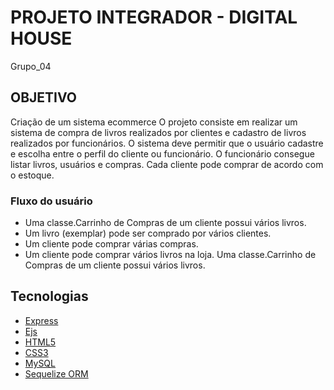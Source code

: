 # PROJETO INTEGRADOR - DIGITAL HOUSE

Grupo_04

## OBJETIVO
Criação de um sistema ecommerce O projeto consiste em realizar um sistema de compra de livros realizados por clientes e cadastro de livros realizados por funcionários. O sistema deve permitir que o usuário cadastre e escolha entre o perfil do cliente ou funcionário. O funcionário consegue listar livros, usuários e compras. Cada cliente pode comprar de acordo com o estoque.

### Fluxo do usuário

- Uma classe.Carrinho de Compras de um cliente possui vários livros.
- Um livro (exemplar) pode ser comprado por vários clientes.
- Um cliente pode comprar várias compras.
- Um cliente pode comprar vários livros na loja. Uma classe.Carrinho de Compras de um cliente possui vários livros.


 ## Tecnologias

- [Express](https://expressjs.com/pt-br/)
- [Ejs](https://ejs.co/)
- [HTML5](https://developer.mozilla.org/pt-BR/docs/Web/HTML)
- [CSS3](https://developer.mozilla.org/pt-BR/docs/Web/CSS)
- [MySQL](https://www.mysql.com/)
- [Sequelize ORM](https://sequelize.org/master/)
